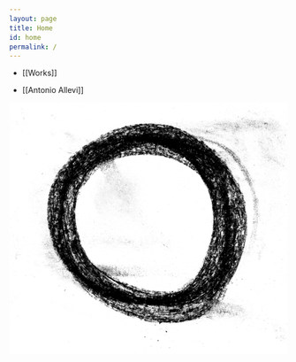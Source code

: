 ```yaml
---
layout: page
title: Home
id: home
permalink: /
---
```


- [[Works]]

- [[Antonio Allevi]]


<img src="/assets/cerchio 700.jpg">











